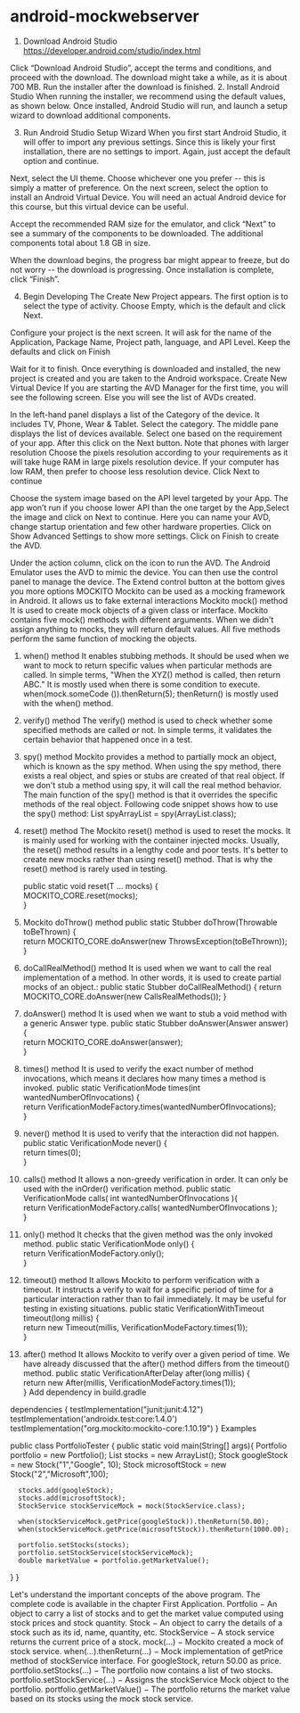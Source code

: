 # android-mockwebserver


1.	Download Android Studio
   https://developer.android.com/studio/index.html

Click “Download Android Studio”, accept the terms and conditions, and proceed with the download.
The download might take a while, as it is about 700 MB. Run the installer after the download is finished.
2.	Install Android Studio
When running the installer, we recommend using the default values, as shown below. Once installed, Android Studio will run, and launch a setup wizard to download additional components.




3.	Run Android Studio Setup Wizard
When you first start Android Studio, it will offer to import any previous settings. Since this is likely your first installation, there are no settings to import. Again, just accept the default option and continue.

 
Next, select the UI theme. Choose whichever one you prefer -- this is simply a matter of preference. On the next screen, select the option to install an Android Virtual Device. You will need an actual Android device for this course, but this virtual device can be useful.


Accept the recommended RAM size for the emulator, and click “Next” to see a summary of the components to be downloaded. The additional components total about 1.8 GB in size.


When the download begins, the progress bar might appear to freeze, but do not worry -- the download is progressing. Once installation is complete, click “Finish”.

 
4.	Begin Developing
The Create New Project appears. The first option is to select the type of activity. Choose Empty, which is the default and click Next.
 

Configure your project is the next screen. It will ask for the name of the Application, Package Name, Project path, language, and API Level. Keep the defaults and click on Finish

 	 

Wait for it to finish. Once everything is downloaded and installed, the new project is created and you are taken to the Android workspace.
Create New Virtual Device
If you are starting the AVD Manager for the first time, you will see the following screen.  Else you will see the list of AVDs created.

 	 

In the left-hand panel displays a list of the Category of the device.  It includes TV, Phone, Wear & Tablet. Select the category.
The middle pane displays the list of devices available. Select one based on the requirement of your app. After this click on the Next button.
Note that phones with larger resolution Choose the pixels resolution according to your requirements as it will take huge RAM in large pixels resolution device. If your computer has low RAM, then prefer to choose less resolution device. Click Next to continue
 	 
Choose the system image based on the API level targeted by your App. The app won’t run if you choose lower API than the one target by the App,Select the image and click on Next to continue.
Here you can name your AVD, change startup orientation and few other hardware properties. Click on Show Advanced Settings to show more settings.
Click on Finish to create the AVD.
 
Under the action column, click on the   icon to run the AVD. The Android Emulator uses the AVD to mimic the device.  You can then use the control panel to manage the device. The Extend control button at the bottom gives you more options
MOCKITO
Mockito can be used as a mocking framework in Android. It allows us to fake external interactions
Mockito mock() method
It is used to create mock objects of a given class or interface. Mockito contains five mock() methods with different arguments. When we didn't assign anything to mocks, they will return default values. All five methods perform the same function of mocking the objects.
1.	when() method
It enables stubbing methods. It should be used when we want to mock to return specific values when particular methods are called. In simple terms, "When the XYZ() method is called, then return ABC." It is mostly used when there is some condition to execute.
 when(mock.someCode ()).thenReturn(5);
  thenReturn() is mostly used with the when() method.
2.	 verify() method
The verify() method is used to check whether some specified methods are called or not. In simple terms, it validates the certain behavior that happened once in a test.
3.	spy() method
Mockito provides a method to partially mock an object, which is known as the spy method. When using the spy method, there exists a real object, and spies or stubs are created of that real object. If we don't stub a method using spy, it will call the real method behavior. The main function of the spy() method is that it overrides the specific methods of the real object.
Following code snippet shows how to use the spy() method:
List spyArrayList = spy(ArrayList.class);
4.	reset() method
The Mockito reset() method is used to reset the mocks. It is mainly used for working with the container injected mocks. Usually, the reset() method results in a lengthy code and poor tests. It's better to create new mocks rather than using reset() method. That is why the reset() method is rarely used in testing.



     public static <T> void reset(T ... mocks)
     {  
      MOCKITO_CORE.reset(mocks);  
     }  
5.	Mockito doThrow() method
public static Stubber doThrow(Throwable toBeThrown) 
{  
       return MOCKITO_CORE.doAnswer(new ThrowsException(toBeThrown));  
    }  
6.	 doCallRealMethod() method
It is used when we want to call the real implementation of a method. In other words, it is used to create partial mocks of an object.:
public static Stubber doCallRealMethod() {
return MOCKITO_CORE.doAnswer(new CallsRealMethods());
}
7.	doAnswer() method
It is used when we want to stub a void method with a generic Answer type. 
public static Stubber doAnswer(Answer answer) {  
        return MOCKITO_CORE.doAnswer(answer);  
    } 
8.	times() method
It is used to verify the exact number of method invocations, which means it declares how many times a method is invoked. 
public static VerificationMode times(int wantedNumberOfInvocations) {  
        return VerificationModeFactory.times(wantedNumberOfInvocations);  
 }  



9.	never() method
It is used to verify that the interaction did not happen. 
public static VerificationMode never() {  
        return times(0);  
 }  
10.	 calls() method
It allows a non-greedy verification in order. It can only be used with the inOrder() verification method.
public static VerificationMode calls( int wantedNumberOfInvocations ){  
       return VerificationModeFactory.calls( wantedNumberOfInvocations );  
 }  
11.	 only() method
It checks that the given method was the only invoked method. 
public static VerificationMode only() {  
        return VerificationModeFactory.only();  
 }   
12.	 timeout() method
It allows Mockito to perform verification with a timeout. It instructs a verify to wait for a specific period of time for a particular interaction rather than to fail immediately. It may be useful for testing in existing situations.
public static VerificationWithTimeout timeout(long millis) {  
        return new Timeout(millis, VerificationModeFactory.times(1));  
 }  
13.	after() method
It allows Mockito to verify over a given period of time. We have already discussed that the after() method differs from the timeout() method.
public static VerificationAfterDelay after(long millis) {  
        return new After(millis, VerificationModeFactory.times(1));  
 }
Add dependency in build.gradle

dependencies {
    testImplementation("junit:junit:4.12")
    testImplementation('androidx.test:core:1.4.0')
    testImplementation("org.mockito:mockito-core:1.10.19")
}
Examples

public class PortfolioTester {
   public static void main(String[] args){
      Portfolio portfolio = new Portfolio();
      List<Stock> stocks = new ArrayList<Stock>();
      Stock googleStock = new Stock("1","Google", 10);
      Stock microsoftStock = new Stock("2","Microsoft",100);

      stocks.add(googleStock);
      stocks.add(microsoftStock);		
      StockService stockServiceMock = mock(StockService.class);

      when(stockServiceMock.getPrice(googleStock)).thenReturn(50.00);
      when(stockServiceMock.getPrice(microsoftStock)).thenReturn(1000.00);

      portfolio.setStocks(stocks);
      portfolio.setStockService(stockServiceMock);
      double marketValue = portfolio.getMarketValue();
   }
}




Let's understand the important concepts of the above program. The complete code is available in the chapter First Application.
Portfolio − An object to carry a list of stocks and to get the market value computed using stock prices and stock quantity.
Stock − An object to carry the details of a stock such as its id, name, quantity, etc.
StockService − A stock service returns the current price of a stock.
mock(...) − Mockito created a mock of stock service.
when(...).thenReturn(...) − Mock implementation of getPrice method of stockService interface. For googleStock, return 50.00 as price.
portfolio.setStocks(...) − The portfolio now contains a list of two stocks.
portfolio.setStockService(...) − Assigns the stockService Mock object to the portfolio.
portfolio.getMarketValue() − The portfolio returns the market value based on its stocks using the mock stock service.

